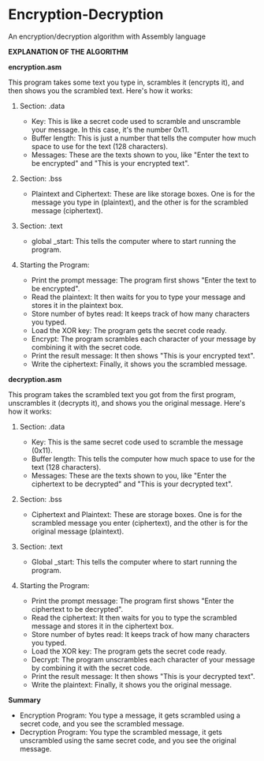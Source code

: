 # Encryption-Decryption
An encryption/decryption algorithm with Assembly language


**EXPLANATION OF THE ALGORITHM**

**encryption.asm**

This program takes some text you type in, scrambles it (encrypts it), and then shows you the scrambled text. Here's how it works:

1. Section: .data
   - Key: This is like a secret code used to scramble and unscramble your message. In this case, it's the number 0x11.
   - Buffer length: This is just a number that tells the computer how much space to use for the text (128 characters).
   - Messages: These are the texts shown to you, like "Enter the text to be encrypted" and "This is your encrypted text".

2. Section: .bss
   - Plaintext and Ciphertext: These are like storage boxes. One is for the message you type in (plaintext), and the other is for the scrambled message (ciphertext).

3. Section: .text
   - global _start: This tells the computer where to start running the program.

4. Starting the Program:
   - Print the prompt message: The program first shows "Enter the text to be encrypted".
   - Read the plaintext: It then waits for you to type your message and stores it in the plaintext box.
   - Store number of bytes read: It keeps track of how many characters you typed.
   - Load the XOR key: The program gets the secret code ready.
   - Encrypt: The program scrambles each character of your message by combining it with the secret code.
   - Print the result message: It then shows "This is your encrypted text".
   - Write the ciphertext: Finally, it shows you the scrambled message.


**decryption.asm**

This program takes the scrambled text you got from the first program, unscrambles it (decrypts it), and shows you the original message. Here's how it works:

1. Section: .data
   - Key: This is the same secret code used to scramble the message (0x11).
   - Buffer length: This tells the computer how much space to use for the text (128 characters).
   - Messages: These are the texts shown to you, like "Enter the ciphertext to be decrypted" and "This is your decrypted text".

2. Section: .bss
   - Ciphertext and Plaintext: These are storage boxes. One is for the scrambled message you enter (ciphertext), and the other is for the original message (plaintext).

3. Section: .text
   - Global _start: This tells the computer where to start running the program.

4. Starting the Program:
   - Print the prompt message: The program first shows "Enter the ciphertext to be decrypted".
   - Read the ciphertext: It then waits for you to type the scrambled message and stores it in the ciphertext box.
   - Store number of bytes read: It keeps track of how many characters you typed.
   - Load the XOR key: The program gets the secret code ready.
   - Decrypt: The program unscrambles each character of your message by combining it with the secret code.
   - Print the result message: It then shows "This is your decrypted text".
   - Write the plaintext: Finally, it shows you the original message.

**Summary**
- Encryption Program: You type a message, it gets scrambled using a secret code, and you see the scrambled message.
- Decryption Program: You type the scrambled message, it gets unscrambled using the same secret code, and you see the original message.

